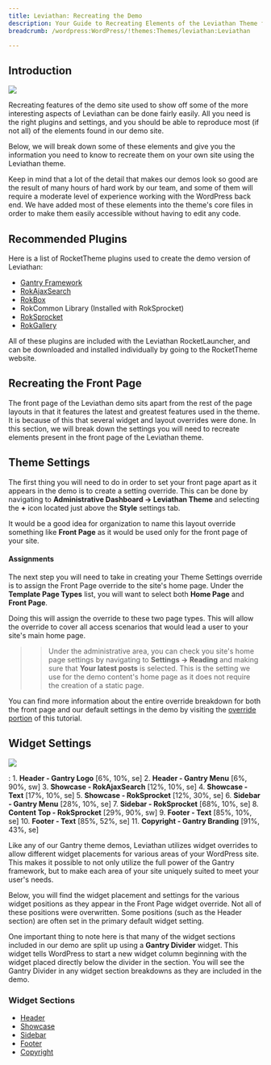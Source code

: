 ```yaml
---
title: Leviathan: Recreating the Demo
description: Your Guide to Recreating Elements of the Leviathan Theme for WordPress
breadcrumb: /wordpress:WordPress/!themes:Themes/leviathan:Leviathan

---
```


Introduction
-----

![][theme2]

Recreating features of the demo site used to show off some of the more interesting aspects of Leviathan can be done fairly easily. All you need is the right plugins and settings, and you should be able to reproduce most (if not all) of the elements found in our demo site. 

Below, we will break down some of these elements and give you the information you need to know to recreate them on your own site using the Leviathan theme.

Keep in mind that a lot of the detail that makes our demos look so good are the result of many hours of hard work by our team, and some of them will require a moderate level of experience working with the WordPress back end. We have added most of these elements into the theme's core files in order to make them easily accessible without having to edit any code.

Recommended Plugins
-----

Here is a list of RocketTheme plugins used to create the demo version of Leviathan:

* [Gantry Framework][gantry]
* [RokAjaxSearch][rokajaxsearch]
* [RokBox][rokbox]
* RokCommon Library (Installed with RokSprocket)
* [RokSprocket][roksprocket]
* [RokGallery][gallery]

All of these plugins are included with the Leviathan RocketLauncher, and can be downloaded and installed individually by going to the RocketTheme website.

Recreating the Front Page
-----

The front page of the Leviathan demo sits apart from the rest of the page layouts in that it features the latest and greatest features used in the theme. It is because of this that several widget and layout overrides were done. In this section, we will break down the settings you will need to recreate elements present in the front page of the Leviathan theme.

Theme Settings
-----

The first thing you will need to do in order to set your front page apart as it appears in the demo is to create a setting override. This can be done by navigating to **Administrative Dashboard -> Leviathan Theme** and selecting the **+** icon located just above the **Style** settings tab. 

It would be a good idea for organization to name this layout override something like **Front Page** as it would be used only for the front page of your site.

#### Assignments
The next step you will need to take in creating your Theme Settings override is to assign the Front Page override to the site's home page. Under the **Template Page Types** list, you will want to select both **Home Page** and **Front Page**.

Doing this will assign the override to these two page types. This will allow the override to cover all access scenarios that would lead a user to your site's main home page.

>> Under the administrative area, you can check you site's home page settings by navigating to **Settings -> Reading** and making sure that **Your latest posts** is selected. This is the setting we use for the demo content's home page as it does not require the creation of a static page.

You can find more information about the entire override breakdown for both the front page and our default settings in the demo by visiting the [override portion][demooverride] of this tutorial.

Widget Settings
-----

![][leviathan]

:   1. **Header - Gantry Logo** [6%, 10%, se]
    2. **Header - Gantry Menu** [6%, 90%, sw]
    3. **Showcase - RokAjaxSearch** [12%, 10%, se]
    4. **Showcase - Text** [17%, 10%, se]
    5. **Showcase - RokSprocket** [12%, 30%, se]
    6. **Sidebar - Gantry Menu** [28%, 10%, se]
    7. **Sidebar - RokSprocket** [68%, 10%, se]
    8. **Content Top - RokSprocket** [29%, 90%, sw]
    9. **Footer - Text** [85%, 10%, se]
    10. **Footer - Text** [85%, 52%, se]
    11. **Copyright - Gantry Branding** [91%, 43%, se]

Like any of our Gantry theme demos, Leviathan utilizes widget overrides to allow different widget placements for various areas of your WordPress site. This makes it possible to not only utilize the full power of the Gantry framework, but to make each area of your site uniquely suited to meet your user's needs.

Below, you will find the widget placement and settings for the various widget positions as they appear in the Front Page widget override. Not all of these positions were overwritten. Some positions (such as the Header section) are often set in the primary default widget setting.

One important thing to note here is that many of the widget sections included in our demo are split up using a **Gantry Divider** widget. This widget tells WordPress to start a new widget column beginning with the widget placed directly below the divider in the section. You will see the Gantry Divider in any widget section breakdowns as they are included in the demo.

### Widget Sections

* [Header][header]
* [Showcase][showcase]
* [Sidebar][sidebar]
* [Footer][footer]
* [Copyright][copyright]

[gantry]: http://gantry-framework.org/download
[rokajaxsearch]: http://www.rockettheme.com/wordpress/plugins/rokajaxsearch
[rokbox]: http://www.rockettheme.com/wordpress/plugins/rokbox
[roksprocket]: http://www.rockettheme.com/wordpress/plugins/roksprocket
[leviathan]: assets/leviathan.jpeg
[theme2]: assets/leviathan2.jpeg
[roksprocket]: ../../plugins/roksprocket/
[gallery]: http://www.rockettheme.com/wordpress/plugins/rokgallery
[faq]: faq.md
[menu]: ../../start/menu.md
[override]: http://gantry-framework.org/documentation/wordpress/configure/
[showcase]: demo_showcase.md
[feature]: demo_feature.md
[sidebar]: demo_sidebar.md
[footer]: demo_footer.md
[header]: demo_header.md
[top]: demo_top.md
[copyright]: demo_copyright.md
[demooverride]: demo_override.md